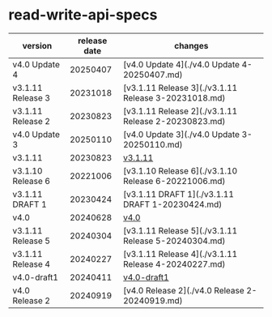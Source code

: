 # read-write-api-specs	


|version|release date|changes|
|---|---|---|
|v4.0 Update 4|20250407|[v4.0 Update 4](./v4.0 Update 4-20250407.md)|
|v3.1.11 Release 3|20231018|[v3.1.11 Release 3](./v3.1.11 Release 3-20231018.md)|
|v3.1.11 Release 2|20230823|[v3.1.11 Release 2](./v3.1.11 Release 2-20230823.md)|
|v4.0 Update 3|20250110|[v4.0 Update 3](./v4.0 Update 3-20250110.md)|
|v3.1.11|20230823|[v3.1.11](./v3.1.11-20230823.md)|
|v3.1.10 Release 6|20221006|[v3.1.10 Release 6](./v3.1.10 Release 6-20221006.md)|
|v3.1.11 DRAFT 1|20230424|[v3.1.11 DRAFT 1](./v3.1.11 DRAFT 1-20230424.md)|
|v4.0|20240628|[v4.0](./v4.0-20240628.md)|
|v3.1.11 Release 5|20240304|[v3.1.11 Release 5](./v3.1.11 Release 5-20240304.md)|
|v3.1.11 Release 4|20240227|[v3.1.11 Release 4](./v3.1.11 Release 4-20240227.md)|
|v4.0-draft1|20240411|[v4.0-draft1](./v4.0-draft1-20240411.md)|
|v4.0 Release 2|20240919|[v4.0 Release 2](./v4.0 Release 2-20240919.md)|
